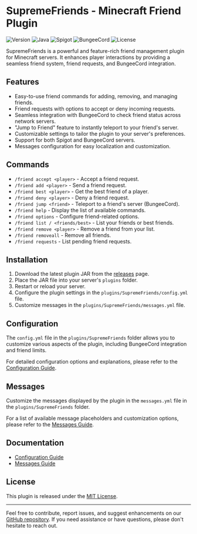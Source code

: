 # SupremeFriends - Minecraft Friend Plugin

![Version](https://img.shields.io/badge/version-1.0-brightgreen.svg)
![Java](https://img.shields.io/badge/java-1.8%2B-blue.svg)
![Spigot](https://img.shields.io/badge/spigot-1.17%2B-blue.svg)
![BungeeCord](https://img.shields.io/badge/bungeecord-1.17%2B-blue.svg)
![License](https://img.shields.io/badge/license-MIT-blue.svg)

SupremeFriends is a powerful and feature-rich friend management plugin for Minecraft servers. It enhances player interactions by providing a seamless friend system, friend requests, and BungeeCord integration.

## Features

- Easy-to-use friend commands for adding, removing, and managing friends.
- Friend requests with options to accept or deny incoming requests.
- Seamless integration with BungeeCord to check friend status across network servers.
- "Jump to Friend" feature to instantly teleport to your friend's server.
- Customizable settings to tailor the plugin to your server's preferences.
- Support for both Spigot and BungeeCord servers.
- Messages configuration for easy localization and customization.

## Commands

- `/friend accept <player>` - Accept a friend request.
- `/friend add <player>` - Send a friend request.
- `/friend best <player>` - Get the best friend of a player.
- `/friend deny <player>` - Deny a friend request.
- `/friend jump <friend>` - Teleport to a friend's server (BungeeCord).
- `/friend help` - Display the list of available commands.
- `/friend options` - Configure friend-related options.
- `/friend list / <friends/best>` - List your friends or best friends.
- `/friend remove <player>` - Remove a friend from your list.
- `/friend removeall` - Remove all friends.
- `/friend requests` - List pending friend requests.

## Installation

1. Download the latest plugin JAR from the [releases](https://github.com/yourusername/SupremeFriends/releases) page.
2. Place the JAR file into your server's `plugins` folder.
3. Restart or reload your server.
4. Configure the plugin settings in the `plugins/SupremeFriends/config.yml` file.
5. Customize messages in the `plugins/SupremeFriends/messages.yml` file.

## Configuration

The `config.yml` file in the `plugins/SupremeFriends` folder allows you to customize various aspects of the plugin, including BungeeCord integration and friend limits.

For detailed configuration options and explanations, please refer to the [Configuration Guide](docs/configuration.md).

## Messages

Customize the messages displayed by the plugin in the `messages.yml` file in the `plugins/SupremeFriends` folder.

For a list of available message placeholders and customization options, please refer to the [Messages Guide](docs/messages.md).

## Documentation

- [Configuration Guide](docs/configuration.md)
- [Messages Guide](docs/messages.md)

## License

This plugin is released under the [MIT License](LICENSE.md).

---

Feel free to contribute, report issues, and suggest enhancements on our [GitHub repository](https://github.com/yourusername/SupremeFriends). If you need assistance or have questions, please don't hesitate to reach out.
